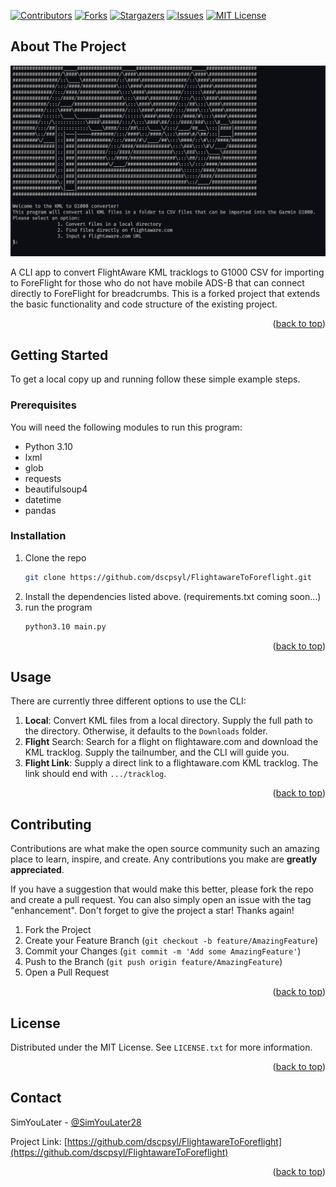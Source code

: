 
<!-- PROJECT SHIELDS -->
<!-- -->
[![Contributors][contributors-shield]][contributors-url]
[![Forks][forks-shield]][forks-url]
[![Stargazers][stars-shield]][stars-url]
[![Issues][issues-shield]][issues-url]
[![MIT License][license-shield]][license-url]






<!-- ABOUT THE PROJECT -->
## About The Project

![KTG Screen Shot](screenshot.png?raw=true)

A CLI app to convert FlightAware KML tracklogs to G1000 CSV for importing to ForeFlight for those who do not have mobile ADS-B that can connect directly to ForeFlight for breadcrumbs. This is a forked project that extends the basic functionality and code structure of the existing project. 

<p align="right">(<a href="#readme-top">back to top</a>)</p>


<!-- GETTING STARTED -->
## Getting Started

To get a local copy up and running follow these simple example steps.

### Prerequisites

You will need the following modules to run this program:

* Python 3.10
* lxml
* glob
* requests
* beautifulsoup4
* datetime
* pandas

### Installation

1. Clone the repo
   ```sh
   git clone https://github.com/dscpsyl/FlightawareToForeflight.git
   ```
2. Install the dependencies listed above. (requirements.txt coming soon...)
3. run the program
   ```sh
   python3.10 main.py
   ```

<p align="right">(<a href="#readme-top">back to top</a>)</p>



<!-- USAGE EXAMPLES -->
## Usage

There are currently three different options to use the CLI:

1. **Local**: Convert KML files from a local directory. Supply the full path to the directory. Otherwise, it defaults to the `Downloads` folder.
2. **Flight** Search: Search for a flight on flightaware.com and download the KML tracklog. Supply the tailnumber, and the CLI will guide you.
3. **Flight Link**: Supply a direct link to a flightaware.com KML tracklog. The link should end with `.../tracklog`.

<p align="right">(<a href="#readme-top">back to top</a>)</p>



<!-- CONTRIBUTING -->
## Contributing

Contributions are what make the open source community such an amazing place to learn, inspire, and create. Any contributions you make are **greatly appreciated**.

If you have a suggestion that would make this better, please fork the repo and create a pull request. You can also simply open an issue with the tag "enhancement".
Don't forget to give the project a star! Thanks again!

1. Fork the Project
2. Create your Feature Branch (`git checkout -b feature/AmazingFeature`)
3. Commit your Changes (`git commit -m 'Add some AmazingFeature'`)
4. Push to the Branch (`git push origin feature/AmazingFeature`)
5. Open a Pull Request

<p align="right">(<a href="#readme-top">back to top</a>)</p>



<!-- LICENSE -->
## License

Distributed under the MIT License. See `LICENSE.txt` for more information.

<p align="right">(<a href="#readme-top">back to top</a>)</p>



<!-- CONTACT -->
## Contact

SimYouLater - [@SimYouLater28](https://twitter.com/SimYouLater28)

Project Link: [https://github.com/dscpsyl/FlightawareToForeflight](https://github.com/dscpsyl/FlightawareToForeflight)

<p align="right">(<a href="#readme-top">back to top</a>)</p>

<!-- MARKDOWN LINKS & IMAGES -->
<!-- https://www.markdownguide.org/basic-syntax/#reference-style-links -->
[contributors-shield]: https://img.shields.io/github/contributors/dscpsyl/FlightawareToForeflight.svg?style=for-the-badge
[contributors-url]: https://github.com/dscpsyl/FlightawareToForeflight/graphs/contributors
[forks-shield]: https://img.shields.io/github/forks/dscpsyl/FlightawareToForeflight.svg?style=for-the-badge
[forks-url]: https://github.com/dscpsyl/FlightawareToForeflight/network/members
[stars-shield]: https://img.shields.io/github/stars/dscpsyl/FlightawareToForeflight.svg?style=for-the-badge
[stars-url]: https://github.com/dscpsyl/FlightawareToForeflight/stargazers
[issues-shield]: https://img.shields.io/github/issues/dscpsyl/FlightawareToForeflight.svg?style=for-the-badge
[issues-url]: https://github.com/dscpsyl/FlightawareToForeflight/issues
[license-shield]: https://img.shields.io/github/license/dscpsyl/FlightawareToForeflight.svg?style=for-the-badge
[license-url]: https://github.com/dscpsyl/FlightawareToForeflight/blob/master/LICENSE.txt
[linkedin-shield]: https://img.shields.io/badge/-LinkedIn-black.svg?style=for-the-badge&logo=linkedin&colorB=555
[linkedin-url]: https://linkedin.com/in/davidjsim
[product-screenshot]: images/screenshot.png
